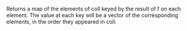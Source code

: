   Returns a map of the elements of coll keyed by the result of
  f on each element. The value at each key will be a vector of the
  corresponding elements, in the order they appeared in coll.